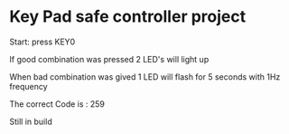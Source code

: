 # Key Pad safe controller project

Start: press KEY0

If good combination was pressed 2 LED's will light up

When bad combination was gived 1 LED will flash for 5 seconds with 1Hz frequency

The correct Code is : 259
 
Still in build
